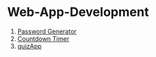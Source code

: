 # Web-App-Development
1. [Password Generator](http://127.0.0.1:5500/PasswordGenerator/index.html)
2. [Countdown Timer](http://127.0.0.1:5500/countdown%20timer/index.html)
3. [quizApp](http://127.0.0.1:5500/quizApp/index.html)

